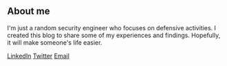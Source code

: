 ## About me
I'm just a random security engineer who focuses on defensive activities. I created this blog to share some of my experiences and findings. Hopefully, it will make someone's life easier.

[LinkedIn]()
[Twitter]()
[Email]()
